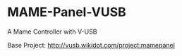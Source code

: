 MAME-Panel-VUSB
===============

A Mame Controller with V-USB

Base Project: http://vusb.wikidot.com/project:mamepanel

